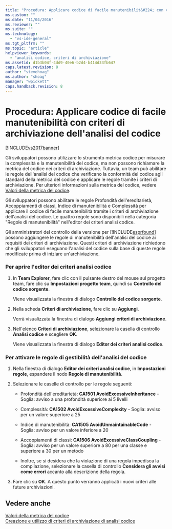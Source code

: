 ```yaml
---
title: "Procedura: Applicare codice di facile manutenibilit&#224; con criteri di archiviazione dell&#39;analisi del codice | Microsoft Docs"
ms.custom: ""
ms.date: "11/04/2016"
ms.reviewer: ""
ms.suite: ""
ms.technology: 
  - "vs-ide-general"
ms.tgt_pltfrm: ""
ms.topic: "article"
helpviewer_keywords: 
  - "analisi codice, criteri di archiviazione"
ms.assetid: d1b3b04f-4dd9-40e6-b2d4-b414d33fb647
caps.latest.revision: 8
author: "stevehoag"
ms.author: "shoag"
manager: "wpickett"
caps.handback.revision: 8
---
```

# Procedura: Applicare codice di facile manutenibilit&#224; con criteri di archiviazione dell&#39;analisi del codice
[!INCLUDE[vs2017banner](../code-quality/includes/vs2017banner.md)]

Gli sviluppatori possono utilizzare lo strumento metrica codice per misurare la complessità e la manutenibilità del codice, ma non possono richiamare la metrica del codice nei criteri di archiviazione.  Tuttavia, un team può abilitare le regole dell'analisi del codice che verificano la conformità del codice agli standard della metrica del codice e applicare le regole tramite i criteri di archiviazione.  Per ulteriori informazioni sulla metrica del codice, vedere [Valori della metrica del codice](../code-quality/code-metrics-values.md).  
  
 Gli sviluppatori possono abilitare le regole Profondità dell'ereditarietà, Accoppiamenti di classi, Indice di manutenibilità e Complessità per applicare il codice di facile manutenibilità tramite i criteri di archiviazione dell'analisi del codice.  Le quattro regole sono disponibili nella categoria "Regole di manutenibilità" nell'editor dei criteri analisi codice.  
  
 Gli amministratori del controllo della versione per [!INCLUDE[esprfound](../code-quality/includes/esprfound_md.md)] possono aggiungere le regole di manutenibilità dell'analisi del codice ai requisiti dei criteri di archiviazione.  Questi criteri di archiviazione richiedono che gli sviluppatori eseguano l'analisi del codice sulla base di queste regole modificate prima di iniziare un'archiviazione.  
  
### Per aprire l'editor dei criteri analisi codice  
  
1.  In **Team Explorer**, fare clic con il pulsante destro del mouse sul progetto team, fare clic su **Impostazioni progetto team**, quindi su **Controllo del codice sorgente**.  
  
     Viene visualizzata la finestra di dialogo **Controllo del codice sorgente**.  
  
2.  Nella scheda **Criteri di archiviazione**, fare clic su **Aggiungi**.  
  
     Verrà visualizzata la finestra di dialogo **Aggiungi criteri di archiviazione**.  
  
3.  Nell'elenco **Criteri di archiviazione**, selezionare la casella di controllo **Analisi codice** e scegliere **OK**.  
  
     Viene visualizzata la finestra di dialogo **Editor dei criteri analisi codice**.  
  
### Per attivare le regole di gestibilità dell'analisi del codice  
  
1.  Nella finestra di dialogo **Editor dei criteri analisi codice**, in **Impostazioni regole**, espandere il nodo **Regole di manutenibilità**.  
  
2.  Selezionare le caselle di controllo per le regole seguenti:  
  
    -   Profondità dell'ereditarietà: **CA1501 AvoidExcessiveInheritance** \- Soglia: avviso a una profondità superiore ai 5 livelli  
  
    -   Complessità: **CA1502 AvoidExcessiveComplexity** \- Soglia: avviso per un valore superiore a 25  
  
    -   Indice di manutenibilità: **CA1505 AvoidUnmaintainableCode** \- Soglia: avviso per un valore inferiore a 20  
  
    -   Accoppiamenti di classi: **CA1506 AvoidExcessiveClassCoupling** \- Soglia: avviso per un valore superiore a 80 per una classe e superiore a 30 per un metodo  
  
    -   Inoltre, se si desidera che la violazione di una regola impedisca la compilazione, selezionare la casella di controllo **Considera gli avvisi come errori** accanto alla descrizione della regola.  
  
3.  Fare clic su **OK**.  A questo punto verranno applicati i nuovi criteri alle future archiviazioni.  
  
## Vedere anche  
 [Valori della metrica del codice](../code-quality/code-metrics-values.md)   
 [Creazione e utilizzo di criteri di archiviazione di analisi codice](../code-quality/creating-and-using-code-analysis-check-in-policies.md)